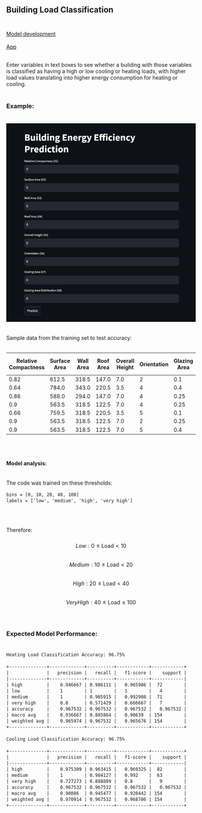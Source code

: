 ## Building Load Classification<br><br>
[Model development](https://github.com/JeffM-Code/PortfolioWork/tree/main/ML/BuildingEnergyEfficiency)<br><br>
[App](https://buildingloadclassifiermodel.streamlit.app/)<br><br>

Enter variables in text boxes to see whether a building with those variables is classified as having a high or low cooling or heating loads, with higher load values translating into higher energy consumption for heating or cooling.<br><br>

### Example:<br><br>
<img src="example.png" alt="example" width="650"/><br><br>

Sample data from the training set to test accuracy:<br><br>

| Relative Compactness | Surface Area | Wall Area | Roof Area | Overall Height | Orientation | Glazing Area | Glazing Area Distribution | Heating Load | Cooling Load |
|----------------------|--------------|-----------|-----------|----------------|-------------|--------------|---------------------------|--------------|--------------|
| 0.82                 | 612.5        | 318.5     | 147.0     | 7.0            | 2           | 0.1          | 1                         | 23.53        | 27.31        |
| 0.64                 | 784.0        | 343.0     | 220.5     | 3.5            | 4           | 0.4          | 2                         | 18.9         | 22.09        |
| 0.86                 | 588.0        | 294.0     | 147.0     | 7.0            | 4           | 0.25         | 2                         | 29.27        | 29.9         |
| 0.9                  | 563.5        | 318.5     | 122.5     | 7.0            | 4           | 0.25         | 1                         | 32.84        | 32.71        |
| 0.66                 | 759.5        | 318.5     | 220.5     | 3.5            | 5           | 0.1          | 4                         | 11.43        | 14.83        |
| 0.9                  | 563.5        | 318.5     | 122.5     | 7.0            | 2           | 0.25         | 2                         | 32.46        | 35.56        |
| 0.9                  | 563.5        | 318.5     | 122.5     | 7.0            | 5           | 0.4          | 1                         | 35.96        | 40.99        |


<br><br>

#### Model analysis:<br><br>
The code was trained on these thresholds:

```
bins = [0, 10, 20, 40, 100]
labels = ['low', 'medium', 'high', 'very high']

```
<br><br>

Therefore:<br><br>
$$Low: 0 \leq \text{Load} < 10$$<br>
$$Medium: 10 \leq \text{Load} < 20$$<br>
$$High:  20 \leq \text{Load} < 40$$<br>
$$Very High:  40 \leq \text{Load} \leq 100$$<br><br>

### Expected Model Performance:<br><br>
```
Heating Load Classification Accuracy: 96.75%

+--------------+-------------+----------+------------+------------+
|              |   precision |   recall |   f1-score |    support |
|--------------+-------------+----------+------------+------------|
| high         |    0.946667 | 0.986111 |   0.965986 |  72        |
| low          |    1        | 1        |   1        |   4        |
| medium       |    1        | 0.985915 |   0.992908 |  71        |
| very high    |    0.8      | 0.571429 |   0.666667 |   7        |
| accuracy     |    0.967532 | 0.967532 |   0.967532 |   0.967532 |
| macro avg    |    0.936667 | 0.885864 |   0.90639  | 154        |
| weighted avg |    0.965974 | 0.967532 |   0.965676 | 154        |
+--------------+-------------+----------+------------+------------+

Cooling Load Classification Accuracy: 96.75%

+--------------+-------------+----------+------------+------------+
|              |   precision |   recall |   f1-score |    support |
|--------------+-------------+----------+------------+------------|
| high         |    0.975309 | 0.963415 |   0.969325 |  82        |
| medium       |    1        | 0.984127 |   0.992    |  63        |
| very high    |    0.727273 | 0.888889 |   0.8      |   9        |
| accuracy     |    0.967532 | 0.967532 |   0.967532 |   0.967532 |
| macro avg    |    0.90086  | 0.945477 |   0.920442 | 154        |
| weighted avg |    0.970914 | 0.967532 |   0.968706 | 154        |
+--------------+-------------+----------+------------+------------+

```
